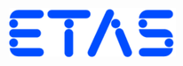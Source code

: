 <p><a href="http://www.etas.com/"><img src="exhibitor_13.png" style="width:300px;height:auto;" /></a></p>